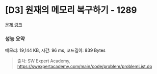 # [D3] 원재의 메모리 복구하기 - 1289 

[문제 링크](https://swexpertacademy.com/main/code/problem/problemDetail.do?contestProbId=AV19AcoKI9sCFAZN) 

### 성능 요약

메모리: 19,144 KB, 시간: 96 ms, 코드길이: 839 Bytes



> 출처: SW Expert Academy, https://swexpertacademy.com/main/code/problem/problemList.do
